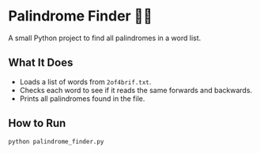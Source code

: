 # Palindrome Finder 🔄🐍

A small Python project to find all palindromes in a word list.

## What It Does
- Loads a list of words from `2of4brif.txt`.
- Checks each word to see if it reads the same forwards and backwards.
- Prints all palindromes found in the file.

## How to Run

```bash
python palindrome_finder.py
